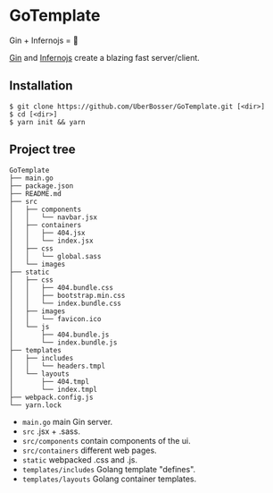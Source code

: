 # GoTemplate
Gin + Infernojs = 💙

[Gin](https://github.com/gin-gonic/gin) and [Infernojs](https://github.com/infernojs/inferno) create a blazing fast server/client.
## Installation
```
$ git clone https://github.com/UberBosser/GoTemplate.git [<dir>]
$ cd [<dir>]
$ yarn init && yarn
```

## Project tree
```
GoTemplate
├── main.go
├── package.json
├── README.md
├── src
│   ├── components
│   │   └── navbar.jsx
│   ├── containers
│   │   ├── 404.jsx
│   │   └── index.jsx
│   ├── css
│   │   └── global.sass
│   └── images
├── static
│   ├── css
│   │   ├── 404.bundle.css
│   │   ├── bootstrap.min.css
│   │   └── index.bundle.css
│   ├── images
│   │   └── favicon.ico
│   └── js
│       ├── 404.bundle.js
│       └── index.bundle.js
├── templates
│   ├── includes
│   │   └── headers.tmpl
│   └── layouts
│       ├── 404.tmpl
│       └── index.tmpl
├── webpack.config.js
└── yarn.lock
```
* `main.go` main Gin server.
* `src` .jsx + .sass.
* `src/components` contain components of the ui.
* `src/containers` different web pages.
* `static` webpacked .css and .js.
* `templates/includes` Golang template "defines".
* `templates/layouts` Golang container templates.
